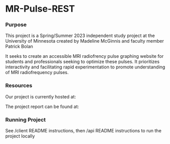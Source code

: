 # MR-Pulse-REST

### Purpose

This project is a Spring/Summer 2023 independent study project at the University of Minnesota created by Madeline McGinnis and faculty member Patrick Bolan

It seeks to create an accessible MRI radiofrency pulse graphing website for students and professionals seeking to optimize these pulses. It prioritizes interactivity and facilitating rapid experimentation to promote understanding of MRI radiofrequency pulses.

### Resources

Our project is currently hosted at: 

The project report can be found at: 

### Running Project

See /client README instructions, then /api README instructions to run the project locally
